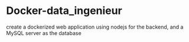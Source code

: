 # Docker-data_ingenieur
 create a dockerized web application using nodejs for the backend, and a MySQL server as the database
